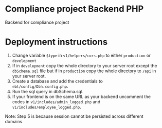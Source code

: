 # Compliance project Backend PHP

Backend for compliance project

# Deployment instructions

1. Change variable `$type` in `v1/helpers/cors.php` to either `production` or `development`
2. If in `development` copy the whole directory to your server root except the `dbSchema.sql` file but if in `production` copy the whole directory to `/api` in your server root.
3. Create a database and add the credentials to `ebl/config/Dbh.config.php`.
4. Run the sql query in dbSchema.sql.
5. If your frontend is on the same URL as your backend uncomment the codes in `v1/includes/admin_logged.php` and `v1/includes/employee_logged.php`.

Note: Step 5 is because session cannot be persisted across different domains
